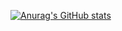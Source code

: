[![Anurag's GitHub stats](https://github-readme-stats.vercel.app/api?username=redbloodyrose)](https://github.com/anuraghazra/github-readme-stats)
